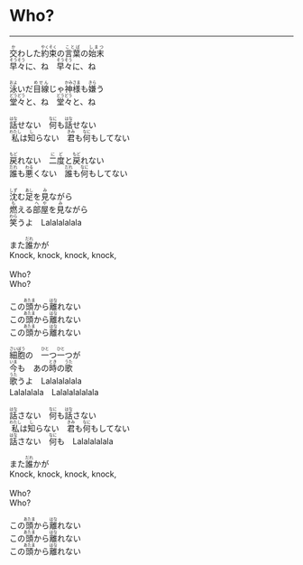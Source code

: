 # Who?
---
<lyric>
<ruby>交<rt>か</rt></ruby>わした<ruby>約束<rt>やくそく</rt></ruby>の<ruby>言葉<rt>ことば</rt></ruby>の<ruby>始末<rt>しまつ</rt></ruby><br/>
<ruby>早々<rt>そうそう</rt></ruby>に、ね　<ruby>早々<rt>そうそう</rt></ruby>に、ね<br/>
<br/>
<ruby>泳<rt>およ</rt></ruby>いだ<ruby>目線<rt>めせん</rt></ruby>じゃ<ruby>神様<rt>かみさま</rt></ruby>も<ruby>嫌<rt>きら</rt></ruby>う<br/>
<ruby>堂々<rt>どうどう</rt></ruby>と、ね　<ruby>堂々<rt>どうどう</rt></ruby>と、ね<br/>
<br/>
<ruby>話<rt>はな</rt></ruby>せない　<ruby>何<rt>なに</rt></ruby>も<ruby>話<rt>はな</rt></ruby>せない<br/>
<ruby>私<rt>わたし</rt></ruby>は<ruby>知<rt>し</rt></ruby>らない　<ruby>君<rt>きみ</rt></ruby>も<ruby>何<rt>なに</rt></ruby>もしてない<br/>
<br/>
<ruby>戻<rt>もど</rt></ruby>れない　<ruby>二度<rt>にど</rt></ruby>と<ruby>戻<rt>もど</rt></ruby>れない<br/>
<ruby>誰<rt>だれ</rt></ruby>も<ruby>悪<rt>わる</rt></ruby>くない　<ruby>誰<rt>だれ</rt></ruby>も<ruby>何<rt>なに</rt></ruby>もしてない<br/>
<br/>
<ruby>沈<rt>しず</rt></ruby>む<ruby>足<rt>あし</rt></ruby>を<ruby>見<rt>み</rt></ruby>ながら<br/>
<ruby>燃<rt>も</rt></ruby>える<ruby>部屋<rt>へや</rt></ruby>を<ruby>見<rt>み</rt></ruby>ながら<br/>
<ruby>笑<rt>わら</rt></ruby>うよ　Lalalalalala<br/>
<br/>
また<ruby>誰<rt>だれ</rt></ruby>かが<br/>
Knock, knock, knock, knock,<br/>
<br/>
Who?<br/>
Who?<br/>
<br/>
この<ruby>頭<rt>あたま</rt></ruby>から<ruby>離<rt>はな</rt></ruby>れない<br/>
この<ruby>頭<rt>あたま</rt></ruby>から<ruby>離<rt>はな</rt></ruby>れない<br/>
この<ruby>頭<rt>あたま</rt></ruby>から<ruby>離<rt>はな</rt></ruby>れない<br/>
<br/>
<ruby>細胞<rt>さいぼう</rt></ruby>の　<ruby>一<rt>ひと</rt></ruby>つ<ruby>一<rt>ひと</rt></ruby>つが<br/>
<ruby>今<rt>いま</rt></ruby>も　あの<ruby>時<rt>とき</rt></ruby>の<ruby>歌<rt>うた</rt></ruby><br/>
<ruby>歌<rt>うた</rt></ruby>うよ　Lalalalalala<br/>
Lalalalala　Lalalalalalala<br/>
<br/>
<ruby>話<rt>はな</rt></ruby>さない　<ruby>何<rt>なに</rt></ruby>も<ruby>話<rt>はな</rt></ruby>さない<br/>
<ruby>私<rt>わたし</rt></ruby>は<ruby>知<rt>し</rt></ruby>らない　<ruby>君<rt>きみ</rt></ruby>も<ruby>何<rt>なに</rt></ruby>もしてない<br/>
<ruby>話<rt>はな</rt></ruby>さない　<ruby>何<rt>なに</rt></ruby>も　Lalalalalala<br/>
<br/>
また<ruby>誰<rt>だれ</rt></ruby>かが<br/>
Knock, knock, knock, knock,<br/>
<br/>
Who?<br/>
Who?<br/>
<br/>
この<ruby>頭<rt>あたま</rt></ruby>から<ruby>離<rt>はな</rt></ruby>れない<br/>
この<ruby>頭<rt>あたま</rt></ruby>から<ruby>離<rt>はな</rt></ruby>れない<br/>
この<ruby>頭<rt>あたま</rt></ruby>から<ruby>離<rt>はな</rt></ruby>れない<br/>
</lyric>
